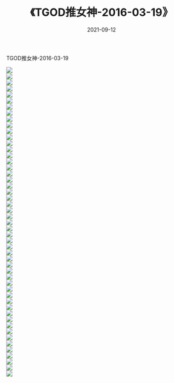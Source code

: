 ﻿---
layout: post
title:  《TGOD推女神-2016-03-19》
date:   2021-09-12
img: http://img.660000.xyz/Sharelink/网络美图/2021/TGOD推女神-2016-03-19/000.jpg
categories: [美女, 清纯, 唯美]
---

TGOD推女神-2016-03-19

  ![](http://img.660000.xyz/Sharelink/网络美图/2021/TGOD推女神-2016-03-19/001.jpg) <br> ![](http://img.660000.xyz/Sharelink/网络美图/2021/TGOD推女神-2016-03-19/002.jpg) <br> ![](http://img.660000.xyz/Sharelink/网络美图/2021/TGOD推女神-2016-03-19/003.jpg) <br> ![](http://img.660000.xyz/Sharelink/网络美图/2021/TGOD推女神-2016-03-19/004.jpg) <br> ![](http://img.660000.xyz/Sharelink/网络美图/2021/TGOD推女神-2016-03-19/005.jpg) <br> ![](http://img.660000.xyz/Sharelink/网络美图/2021/TGOD推女神-2016-03-19/006.jpg) <br> ![](http://img.660000.xyz/Sharelink/网络美图/2021/TGOD推女神-2016-03-19/007.jpg) <br> ![](http://img.660000.xyz/Sharelink/网络美图/2021/TGOD推女神-2016-03-19/008.jpg) <br> ![](http://img.660000.xyz/Sharelink/网络美图/2021/TGOD推女神-2016-03-19/009.jpg) <br> ![](http://img.660000.xyz/Sharelink/网络美图/2021/TGOD推女神-2016-03-19/010.jpg) <br> ![](http://img.660000.xyz/Sharelink/网络美图/2021/TGOD推女神-2016-03-19/011.jpg) <br> ![](http://img.660000.xyz/Sharelink/网络美图/2021/TGOD推女神-2016-03-19/012.jpg) <br> ![](http://img.660000.xyz/Sharelink/网络美图/2021/TGOD推女神-2016-03-19/013.jpg) <br> ![](http://img.660000.xyz/Sharelink/网络美图/2021/TGOD推女神-2016-03-19/014.jpg) <br> ![](http://img.660000.xyz/Sharelink/网络美图/2021/TGOD推女神-2016-03-19/015.jpg) <br> ![](http://img.660000.xyz/Sharelink/网络美图/2021/TGOD推女神-2016-03-19/016.jpg) <br> ![](http://img.660000.xyz/Sharelink/网络美图/2021/TGOD推女神-2016-03-19/017.jpg) <br> ![](http://img.660000.xyz/Sharelink/网络美图/2021/TGOD推女神-2016-03-19/018.jpg) <br> ![](http://img.660000.xyz/Sharelink/网络美图/2021/TGOD推女神-2016-03-19/019.jpg) <br> ![](http://img.660000.xyz/Sharelink/网络美图/2021/TGOD推女神-2016-03-19/020.jpg) <br> ![](http://img.660000.xyz/Sharelink/网络美图/2021/TGOD推女神-2016-03-19/021.jpg) <br> ![](http://img.660000.xyz/Sharelink/网络美图/2021/TGOD推女神-2016-03-19/022.jpg) <br> ![](http://img.660000.xyz/Sharelink/网络美图/2021/TGOD推女神-2016-03-19/023.jpg) <br> ![](http://img.660000.xyz/Sharelink/网络美图/2021/TGOD推女神-2016-03-19/024.jpg) <br> ![](http://img.660000.xyz/Sharelink/网络美图/2021/TGOD推女神-2016-03-19/025.jpg) <br> ![](http://img.660000.xyz/Sharelink/网络美图/2021/TGOD推女神-2016-03-19/026.jpg) <br> ![](http://img.660000.xyz/Sharelink/网络美图/2021/TGOD推女神-2016-03-19/027.jpg) <br> ![](http://img.660000.xyz/Sharelink/网络美图/2021/TGOD推女神-2016-03-19/028.jpg) <br> ![](http://img.660000.xyz/Sharelink/网络美图/2021/TGOD推女神-2016-03-19/029.jpg) <br> ![](http://img.660000.xyz/Sharelink/网络美图/2021/TGOD推女神-2016-03-19/030.jpg) <br> ![](http://img.660000.xyz/Sharelink/网络美图/2021/TGOD推女神-2016-03-19/031.jpg) <br> ![](http://img.660000.xyz/Sharelink/网络美图/2021/TGOD推女神-2016-03-19/032.jpg) <br> ![](http://img.660000.xyz/Sharelink/网络美图/2021/TGOD推女神-2016-03-19/033.jpg) <br> ![](http://img.660000.xyz/Sharelink/网络美图/2021/TGOD推女神-2016-03-19/034.jpg) <br> ![](http://img.660000.xyz/Sharelink/网络美图/2021/TGOD推女神-2016-03-19/035.jpg) <br> ![](http://img.660000.xyz/Sharelink/网络美图/2021/TGOD推女神-2016-03-19/036.jpg) <br> ![](http://img.660000.xyz/Sharelink/网络美图/2021/TGOD推女神-2016-03-19/037.jpg) <br> ![](http://img.660000.xyz/Sharelink/网络美图/2021/TGOD推女神-2016-03-19/038.jpg) <br> ![](http://img.660000.xyz/Sharelink/网络美图/2021/TGOD推女神-2016-03-19/039.jpg) <br> ![](http://img.660000.xyz/Sharelink/网络美图/2021/TGOD推女神-2016-03-19/040.jpg) <br> ![](http://img.660000.xyz/Sharelink/网络美图/2021/TGOD推女神-2016-03-19/041.jpg) <br> ![](http://img.660000.xyz/Sharelink/网络美图/2021/TGOD推女神-2016-03-19/042.jpg) <br> ![](http://img.660000.xyz/Sharelink/网络美图/2021/TGOD推女神-2016-03-19/043.jpg) <br> ![](http://img.660000.xyz/Sharelink/网络美图/2021/TGOD推女神-2016-03-19/044.jpg) <br> ![](http://img.660000.xyz/Sharelink/网络美图/2021/TGOD推女神-2016-03-19/045.jpg) <br> ![](http://img.660000.xyz/Sharelink/网络美图/2021/TGOD推女神-2016-03-19/046.jpg) <br> ![](http://img.660000.xyz/Sharelink/网络美图/2021/TGOD推女神-2016-03-19/047.jpg) <br> ![](http://img.660000.xyz/Sharelink/网络美图/2021/TGOD推女神-2016-03-19/048.jpg) <br> ![](http://img.660000.xyz/Sharelink/网络美图/2021/TGOD推女神-2016-03-19/049.jpg) <br> ![](http://img.660000.xyz/Sharelink/网络美图/2021/TGOD推女神-2016-03-19/050.jpg) <br> ![](http://img.660000.xyz/Sharelink/网络美图/2021/TGOD推女神-2016-03-19/051.jpg) <br>